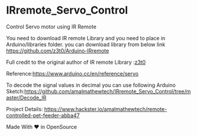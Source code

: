 # IRremote_Servo_Control
Control Servo motor using IR Remote

You need to download IR remote Library and you need to place in Arduino/libraries folder. you can download library from below link https://github.com/z3t0/Arduino-IRremote

Full credit to the original author of IR remote Library  :[z3t0](https://github.com/z3t0)

Reference:https://www.arduino.cc/en/reference/servo

To decode the signal values in decimal you can use following Arduino Sketch:https://github.com/amalmathewtech/IRremote_Servo_Control/tree/master/Decode_IR



Project Details: https://www.hackster.io/amalmathewtech/remote-controlled-pet-feeder-abba47

Made With ❤ in OpenSource

